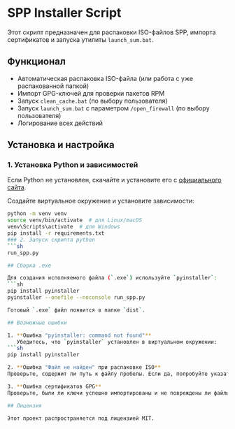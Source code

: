 # SPP Installer Script

Этот скрипт предназначен для распаковки ISO-файлов SPP, импорта сертификатов и запуска утилиты `launch_sum.bat`.

## Функционал
- Автоматическая распаковка ISO-файла (или работа с уже распакованной папкой)
- Импорт GPG-ключей для проверки пакетов RPM
- Запуск `clean_cache.bat` (по выбору пользователя)
- Запуск `launch_sum.bat` с параметром `/open_firewall` (по выбору пользователя)
- Логирование всех действий

## Установка и настройка

### 1. Установка Python и зависимостей

Если Python не установлен, скачайте и установите его с [официального сайта](https://www.python.org/downloads/).

Создайте виртуальное окружение и установите зависимости:

```sh
python -m venv venv
source venv/bin/activate  # для Linux/macOS
venv\Scripts\activate  # для Windows
pip install -r requirements.txt
### 2. Запуск скрипта python
```sh
run_spp.py

## Сборка .exe

Для создания исполняемого файла (`.exe`) используйте `pyinstaller`:
```sh
pip install pyinstaller
pyinstaller --onefile --noconsole run_spp.py

Готовый `.exe` файл появится в папке `dist`.

## Возможные ошибки

1. **Ошибка "pyinstaller: command not found"**  
   Убедитесь, что `pyinstaller` установлен в виртуальном окружении:
```sh
pip install pyinstaller

2. **Ошибка "Файл не найден" при распаковке ISO**  
Проверьте, содержит ли путь к файлу пробелы. Если да, попробуйте указать путь в кавычках.

3. **Ошибка сертификатов GPG**  
Проверьте, были ли ключи успешно импортированы и не повреждены ли файлы ключей.

## Лицензия

Этот проект распространяется под лицензией MIT.
